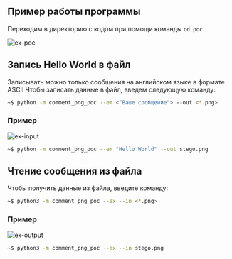 ## Пример работы программы

Переходим в директорию с кодом при помощи команды ```cd poc```.

![ex-poc](https://i.ibb.co/XSLG6Xv/ex-poc.png)

## Запись Hello World в файл
Записывать можно только сообщения на английском языке в формате ASCII
Чтобы записать данные в файл, введем следующую команду:
```bash
~$ python -m comment_png_poc --em <"Ваше сообщение"> --out <*.png>
```
### Пример
![ex-input](https://i.ibb.co/8g9nrp6/ex-input.png)
```bash
~$ python -m comment_png_poc --em "Hello World" --out stego.png
```

## Чтение сообщения из файла
Чтобы получить данные из файла, введите команду:
```bash
~$ python3 -m comment_png_poc --ex --in <*.png>
```
### Пример
![ex-output](https://i.ibb.co/hmyjcZm/ex-output.png)
```bash
~$ python3 -m comment_png_poc --ex --in stego.png
```

